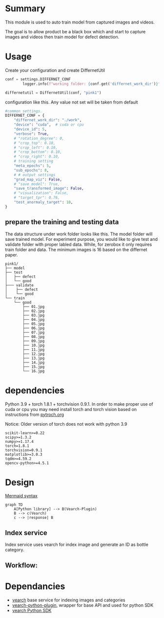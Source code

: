 # Summary
This module is used to auto train model from captured images and videos.

The goal is to allow product be a black box which and start to capture images and videos then train model for defect detection.

# Usage

Create your configuration and create DiffernetUtil

```py
conf = settings.DIFFERNET_CONF
        logger.info(f"working folder: {conf.get('differnet_work_dir')}")

differnetutil = DiffernetUtil(conf, "pink1")
```

configuration like this. Any value not set will be taken from default

```py
#common settings.
DIFFERNET_CONF = {
    "differnet_work_dir": "./work",
    "device": "cuda",  # cuda or cpu
    "device_id": 5,
    "verbose": True,
    # "rotation_degree": 0,
    # "crop_top": 0.10,
    # "crop_left": 0.10,
    # "crop_bottom": 0.10,
    # "crop_right": 0.10,
    # training setting
    "meta_epochs": 5,
    "sub_epochs": 8,
    # # output settings
    "grad_map_viz": False,
    # "save_model": True,
    "save_transformed_image": False,
    # "visualization": False,
    # "target_tpr": 0.76,
    "test_anormaly_target": 10,
}
```
## prepare the training and testing data
The data structure under work folder looks like this. The model folder will save trained model.
For experiment purpose, you would like to give test and validate folder with proper labled data. While, for zerobox 
it only requires train folder and data. The minimum images is 16 based on the differnet paper.

```
pink1/
├── model
├── test
│   ├── defect
│   └── good
├─── validate
│    ├── defect
│    └── good
└── train
    └── good
        ├── 01.jpg
        ├── 02.jpg
        ├── 03.jpg
        ├── 04.jpg
        ├── 05.jpg
        ├── 06.jpg
        ├── 07.jpg
        ├── 08.jpg
        ├── 09.jpg
        ├── 10.jpg
        ├── 11.jpg
        ├── 12.jpg
        ├── 13.jpg
        ├── 14.jpg
        ├── 15.jpg
        └── 16.jpg
```


# dependencies
Python 3.9 + torch 1.8.1 + torchvision 0.9.1. In order to make proper use of cuda or cpu you may need install torch and torch vision based on instructions from [pytroch.org](https://pytorch.org/get-started/locally/)

Notice: Older version of torch does not work with python 3.9

```
scikit-learn>=0.22
scipy>=1.3.2
numpy>=1.17.4
torch=1.8.1
torchvision=0.9.1
matplotlib>=3.0.3
tqdm>=4.59.2
opencv-python>=4.5.1
```

# Design
[Mermaid syntax](https://mermaid-js.github.io/mermaid-live-editor/)

```mermaid
graph TD
    A[Python library] --> B(Vearch-Plugin)
    B --> c(Vearch)
    c --> |response| B
```
## Index service
Index service uses vearch for index image and generate an ID as bottle category. 

Workflow:
- 



# Dependancies

- [vearch](https://github.com/vearch/vearch) base service for indexing images and categories
- [vearch-python-plugin](https://github.com/vearch/python-algorithm-plugin), wrapper for base API and used for python SDK
- [vearch Python SDK](https://github.com/vearch/vearch-python)
